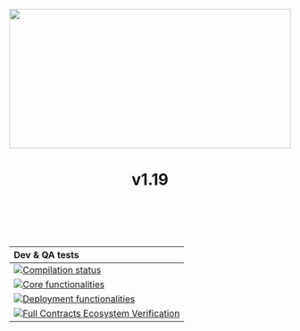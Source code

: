 
<p align="center">
  <img style="width: 100%; height: 250px;" src="https://houndrace.com/img/logo.svg">
</p>
<h1 align="center" style="color: '#C8FF00FF';">v1.19</h1>


</br></br></br></br>


| Dev & QA tests |
| :------------ |
| [![Compilation status](https://github.com/stater-co/houndrace-contracts/actions/workflows/compilation-status.yml/badge.svg)](https://github.com/stater-co/houndrace-contracts/actions/workflows/compilation-status.yml) |
| [![Core functionalities](https://github.com/stater-co/houndrace-contracts/actions/workflows/core-functionalities.yml/badge.svg)](https://github.com/stater-co/houndrace-contracts/actions/workflows/core-functionalities.yml) |
| [![Deployment functionalities](https://github.com/stater-co/houndrace-contracts/actions/workflows/deployment-functionalities.yml/badge.svg)](https://github.com/stater-co/houndrace-contracts/actions/workflows/deployment-functionalities.yml) |
| [![Full Contracts Ecosystem Verification](https://github.com/stater-co/houndrace-contracts/actions/workflows/full-deployment-functionalities.yml/badge.svg)](https://github.com/stater-co/houndrace-contracts/actions/workflows/full-deployment-functionalities.yml) |
